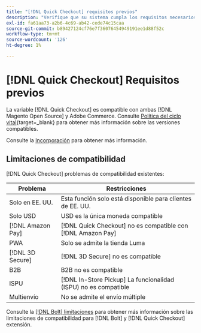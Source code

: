 ```yaml
---
title: "[!DNL Quick Checkout] requisitos previos"
description: "Verifique que su sistema cumpla los requisitos necesarios para usar la variable [!DNL Quick Checkout] para la extensión de Adobe Commerce."
exl-id: fa61aa73-a2b6-4c69-ab42-cede74c15caa
source-git-commit: b89427124cf76e7f36076454949191ee1d88f52c
workflow-type: tm+mt
source-wordcount: '126'
ht-degree: 1%

---
```


# [!DNL Quick Checkout] Requisitos previos

La variable [!DNL Quick Checkout] es compatible con ambas [!DNL Magento Open Source] y Adobe Commerce. Consulte [Política del ciclo vital](https://experienceleague.adobe.com/docs/commerce-operations/release/planning/lifecycle-policy.html){target=_blank} para obtener más información sobre las versiones compatibles.

Consulte la [Incorporación](../quick-checkout/onboarding.md) para obtener más información.

## Limitaciones de compatibilidad

[!DNL Quick Checkout] problemas de compatibilidad existentes:

| **Problema** | **Restricciones** |
|----------------|-----------------|
| Solo en EE. UU. | Esta función solo está disponible para clientes de EE. UU. |
| Solo USD | USD es la única moneda compatible |
| [!DNL Amazon Pay] | [!DNL Quick Checkout] no es compatible con [!DNL Amazon Pay] |
| PWA | Solo se admite la tienda Luma |
| [!DNL 3D Secure] | [!DNL 3D Secure] no es compatible |
| B2B | B2B no es compatible |
| ISPU | [!DNL In-Store Pickup] La funcionalidad (ISPU) no es compatible |
| Multienvío | No se admite el envío múltiple |

Consulte la [[!DNL Bolt] limitaciones](https://help.bolt.com/integrations/adobe-quick-checkout/set-up/#limitations) para obtener más información sobre las limitaciones de compatibilidad para [!DNL Bolt] y [!DNL Quick Checkout] extensión.
